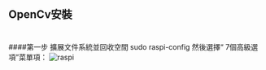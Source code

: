 ## OpenCv安裝
# 
####第一步 擴展文件系統並回收空間
sudo raspi-config
然後選擇“ 7個高級選項”菜單項：
![raspi](https://www.pyimagesearch.com/wp-content/uploads/2019/09/install_opencv4_buster_raspi_config.jpg)
